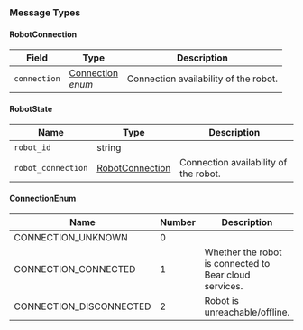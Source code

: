 ### Message Types

#### RobotConnection
| Field         | Type                         | Description                           |
|---------------|------------------------------|---------------------------------------|
| `connection`  | [Connection](#connectionenum)<br>*enum* | Connection availability of the robot. |

#### RobotState
| Name               | Type                              | Description                           |
|--------------------|-----------------------------------|---------------------------------------|
| `robot_id`         | string                            |                                       |
| `robot_connection` | [RobotConnection](#robotconnection) | Connection availability of the robot. |

#### ConnectionEnum
| Name                   | Number | Description                                      |
|------------------------|--------|--------------------------------------------------|
| CONNECTION_UNKNOWN     | 0      |                                                  |
| CONNECTION_CONNECTED   | 1      | Whether the robot is connected to Bear cloud services. |
| CONNECTION_DISCONNECTED | 2      | Robot is unreachable/offline.                   |
